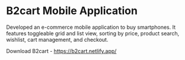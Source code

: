 # B2cart Mobile Application

Developed an e-commerce mobile application to buy smartphones. It features toggleable grid and list view, sorting by price, product search, wishlist, cart management, and checkout.

Download B2cart - https://b2cart.netlify.app/
